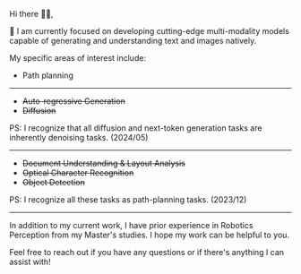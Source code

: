 
Hi there 👋🏻,

🔭 I am currently focused on developing cutting-edge multi-modality models capable of generating and understanding text and images natively.

My specific areas of interest include:
- Path planning

---

- ~~Auto-regressive Generation~~
- ~~Diffusion~~

PS: I recognize that all diffusion and next-token generation tasks are inherently denoising tasks. (2024/05)

---
- ~~Document Understanding & Layout Analysis~~
- ~~Optical Character Recognition~~
- ~~Object Detection~~

PS: I recognize all these tasks as path-planning tasks. (2023/12)

---



In addition to my current work, I have prior experience in Robotics Perception from my Master's studies. I hope my work can be helpful to you.


Feel free to reach out if you have any questions or if there's anything I can assist with!
